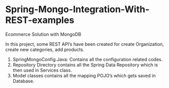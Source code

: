 # Spring-Mongo-Integration-With-REST-examples

Ecommerce Solution with MongoDB

In this project, some REST API’s have been created for create Organization, create new categories, add products.

1)	SpringMongoConfig.Java:  Contains all the configuration related codes.
2)	Repository Directory contains all the Spring Data Repository which is then used in Services class.
3)	Model classes contains all the mapping POJO’s which gets saved in Database.
